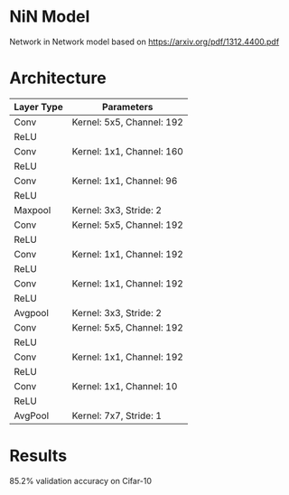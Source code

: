 # NiN Model

Network in Network model based on https://arxiv.org/pdf/1312.4400.pdf

# Architecture

| Layer Type | Parameters |
|------------|----------------------------|
| Conv       |  Kernel: 5x5, Channel: 192 |
| ReLU       |                            |
| Conv       |  Kernel: 1x1, Channel: 160 |
| ReLU       |                            |
| Conv       |  Kernel: 1x1, Channel: 96  |
| ReLU       |                            |
| Maxpool    |  Kernel: 3x3, Stride: 2    |
| Conv       |  Kernel: 5x5, Channel: 192 |
| ReLU       |                            |
| Conv       |  Kernel: 1x1, Channel: 192 |
| ReLU       |                            |
| Conv       |  Kernel: 1x1, Channel: 192 |
| ReLU       |                            |
| Avgpool    |  Kernel: 3x3, Stride: 2    |
| Conv       |  Kernel: 5x5, Channel: 192 |
| ReLU       |                            |
| Conv       |  Kernel: 1x1, Channel: 192 |
| ReLU       |                            |
| Conv       |  Kernel: 1x1, Channel: 10  |
| ReLU       |                            |
| AvgPool    |  Kernel: 7x7, Stride: 1    |

# Results
85.2% validation accuracy on Cifar-10
